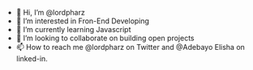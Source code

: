- 👋 Hi, I’m @lordpharz
- 👀 I’m interested in Fron-End Developing 
- 🌱 I’m currently learning Javascript
- 💞️ I’m looking to collaborate on building open projects
- 📫 How to reach me @lordpharz on Twitter   and @Adebayo Elisha on linked-in.

<!---
lordpharz/lordpharz is a ✨ special ✨ repository because its `README.md` (this file) appears on your GitHub profile.
You can click the Preview link to take a look at your changes.
--->

